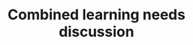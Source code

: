 ---
area: Communication Skills
category: 07 - Calgary Cambridge Workshop
title: Combined learning needs discussion
description: Combined learning needs discussion
audio: /assets/audio/7 - Calgary Cambridge Workshop - 7 Combined learning needs discussion - MQ.mp3
article: 
www: 
keywords: Calgary, Cambridge, Model
youtube: 
soundcloud: 
---